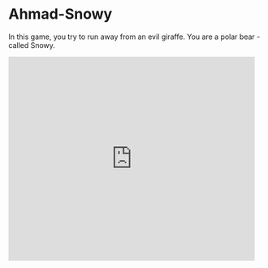 # Ahmad-Snowy
In this game, you try to run away from an evil giraffe. You are a polar bear -called Snowy. 
<iframe src="https://scratch.mit.edu/projects/1131450588/embed" allowtransparency="true" width="485" height="402" frameborder="0" scrolling="no" allowfullscreen></iframe>
